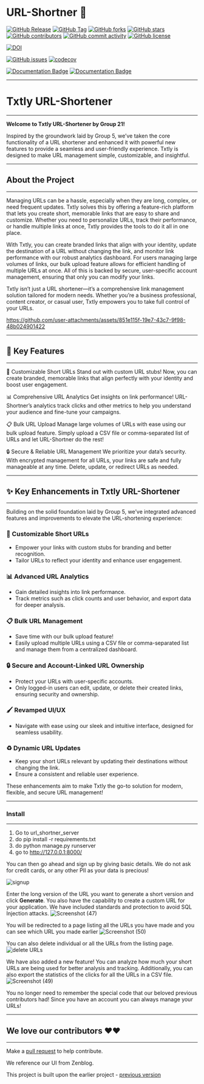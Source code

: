 # URL-Shortner 🔗

[![GitHub Release](https://img.shields.io/github/v/release/fantastic-riddles/URL-Shortner?style=plastic)](https://github.com/fantastic-riddles/URL-Shortner/releases)
[![GitHub Tag](https://img.shields.io/github/v/tag/fantastic-riddles/URL-Shortner?style=plastic)](https://github.com/fantastic-riddles/URL-Shortner/releases)
[![GitHub forks](https://img.shields.io/github/forks/fantastic-riddles/URL-Shortner)](https://github.com/fantastic-riddles/URL-Shortner/network)
[![GitHub stars](https://img.shields.io/github/stars/fantastic-riddles/URL-Shortner)](https://github.com/fantastic-riddles/URL-Shortner/stargazers)
[![GitHub contributors](https://img.shields.io/github/contributors/fantastic-riddles/URL-Shortner)](https://github.com/fantastic-riddles/URL-Shortner/graphs/contributors)
[![GitHub commit activity](https://img.shields.io/github/commit-activity/m/fantastic-riddles/URL-Shortner)](https://github.com/fantastic-riddles/URL-Shortner/graphs/commit-activity)
[![GitHub license](https://img.shields.io/github/license/fantastic-riddles/URL-Shortner)](https://github.com/fantastic-riddles/URL-Shortner/blob/develop/LICENSE)

<!-- [![Build](https://github.com/fantastic-riddles/URL-Shortner/actions/workflows/unit_test.yaml/badge.svg)](https://github.com/fantastic-riddles/URL-Shortner/actions/workflows/unit_test.yaml) -->

<!-- [![Linting Check](https://github.com/fantastic-riddles/URL-Shortner/actions/workflows/linting_workflow.yml/badge.svg)](https://github.com/fantastic-riddles/URL-Shortner/actions/workflows/linting_workflow.yml) -->

[![DOI](https://zenodo.org/badge/DOI/10.5281/zenodo.14026734.svg)](https://doi.org/10.5281/zenodo.14026734)

[![GitHub issues](https://img.shields.io/github/issues/fantastic-riddles/URL-Shortner)](https://github.com/fantastic-riddles/URL-Shortner/issues)
[![codecov](https://codecov.io/gh/fantastic-riddles/URL-Shortner/graph/badge.svg?token=5Q5FTFG82W)](https://codecov.io/gh/fantastic-riddles/URL-Shortner)

[![Documentation Badge](https://img.shields.io/badge/API_Documentation-pdoc-blue.svg)](https://lemon-desert-093c6c80f.2.azurestaticapps.net/)
[![Documentation Badge](https://img.shields.io/badge/APP_Documentation-compodoc-blue.svg)](https://victorious-sky-08a81ed0f.2.azurestaticapps.net/)

---
# Txtly URL-Shortener  
---

**Welcome to Txtly URL-Shortener by Group 21!**  

Inspired by the groundwork laid by Group 5, we’ve taken the core functionality of a URL shortener and enhanced it with powerful new features to provide a seamless and user-friendly experience. Txtly is designed to make URL management simple, customizable, and insightful.  

---
## About the Project  
---

Managing URLs can be a hassle, especially when they are long, complex, or need frequent updates. Txtly solves this by offering a feature-rich platform that lets you create short, memorable links that are easy to share and customize. Whether you need to personalize URLs, track their performance, or handle multiple links at once, Txtly provides the tools to do it all in one place.  

With Txtly, you can create branded links that align with your identity, update the destination of a URL without changing the link, and monitor link performance with our robust analytics dashboard. For users managing large volumes of links, our bulk upload feature allows for efficient handling of multiple URLs at once. All of this is backed by secure, user-specific account management, ensuring that only you can modify your links.  

Txtly isn’t just a URL shortener—it’s a comprehensive link management solution tailored for modern needs. Whether you’re a business professional, content creator, or casual user, Txtly empowers you to take full control of your URLs.  



https://github.com/user-attachments/assets/851e115f-19e7-43c7-9f98-48b024901422

---
🚀 Key Features
---
---

🔗 Customizable Short URLs
Stand out with custom URL stubs! Now, you can create branded, memorable links that align perfectly with your identity and boost user engagement.

📊 Comprehensive URL Analytics
Get insights on link performance! URL-Shortner’s analytics track clicks and other metrics to help you understand your audience and fine-tune your campaigns.

📋 Bulk URL Upload
Manage large volumes of URLs with ease using our bulk upload feature. Simply upload a CSV file or comma-separated list of URLs and let URL-Shortner do the rest!

🔒 Secure & Reliable URL Management
We prioritize your data’s security. With encrypted management for all URLs, your links are safe and fully manageable at any time. Delete, update, or redirect URLs as needed.

---
## ✨ Key Enhancements in Txtly URL-Shortener  
---

Building on the solid foundation laid by Group 5, we’ve integrated advanced features and improvements to elevate the URL-shortening experience:  

### 🔗 Customizable Short URLs  
- Empower your links with custom stubs for branding and better recognition.  
- Tailor URLs to reflect your identity and enhance user engagement.  

### 📊 Advanced URL Analytics  
- Gain detailed insights into link performance.  
- Track metrics such as click counts and user behavior, and export data for deeper analysis.  

### 📋 Bulk URL Management  
- Save time with our bulk upload feature!  
- Easily upload multiple URLs using a CSV file or comma-separated list and manage them from a centralized dashboard.  

### 🔒 Secure and Account-Linked URL Ownership  
- Protect your URLs with user-specific accounts.  
- Only logged-in users can edit, update, or delete their created links, ensuring security and ownership.  

### 🖌️ Revamped UI/UX  
- Navigate with ease using our sleek and intuitive interface, designed for seamless usability.  

### ♻️ Dynamic URL Updates  
- Keep your short URLs relevant by updating their destinations without changing the link.  
- Ensure a consistent and reliable user experience.  

These enhancements aim to make Txtly the go-to solution for modern, flexible, and secure URL management!


---
### Install
---

1. Go to url_shortner_server
2. do pip install -r requirements.txt
3. do python manage.py runserver
4. go to http://127.0.0.1:8000/

You can then go ahead and sign up by giving basic details. We do not ask for credit cards, or any other PII as your data is precious!

![signup](https://github.com/user-attachments/assets/36cc4825-5486-40d1-a80a-c86dc6540b5f)

Enter the long version of the URL you want to generate a short version and click **Generate**. You also have the capability to create a custom URL for your application. We have included standards and protection to avoid SQL Injection attacks.
![Screenshot (47)](https://github.com/user-attachments/assets/a1d9c42f-17bb-4f06-ae6c-20f7b43fd168)

You will be redirected to a page listing all the URLs you have made and you can see which URL you made earlier
![Screenshot (50)](https://github.com/user-attachments/assets/205d2d78-d7a0-44fd-884e-ba8ea78729e1)

You can also delete individual or all the URLs from the listing page. 
![delete URLs](https://github.com/user-attachments/assets/d954481f-67c6-4e69-ac34-2e5ad3888829)

We have also added a new feature! You can analyze how much your short URLs are being used for better analysis and tracking. Additionally, you can also export the statistics of the clicks for all the URLs in a CSV file.
![Screenshot (49)](https://github.com/user-attachments/assets/7cb1d42c-9458-4a93-a856-43f66cd3d768)


You no longer need to remember the special code that our beloved previous contributors had! Since you have an account you 
can always manage your URLs!

---

## We love our contributors ❤️❤️

---

Make a [pull request](https://github.com/fantastic-riddles/URL-Shortner/compare) to help contribute.

We reference our UI from Zenblog.

This project is built upon the earlier project - [previous version](https://github.com/AkashSarda3/URL-Shortner)
